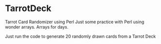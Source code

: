 TarrotDeck
==========

Tarrot Card Randomizer using Perl
Just some practice with Perl using wonder arrays. Arrays for days.

Just run the code to generate 20 randomly drawn cards from a Tarrot Deck
